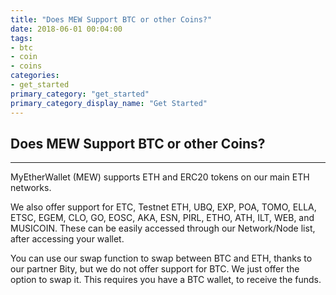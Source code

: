 ```yaml
---
title: "Does MEW Support BTC or other Coins?"
date: 2018-06-01 00:04:00
tags:
- btc
- coin
- coins
categories:
- get_started
primary_category: "get_started"
primary_category_display_name: "Get Started"
---
```


## Does MEW Support BTC or other Coins?
***

MyEtherWallet (MEW) supports ETH and ERC20 tokens on our main ETH networks. 

We also offer support for ETC, Testnet ETH, UBQ, EXP, POA, TOMO, ELLA, ETSC, EGEM, CLO, GO, EOSC, AKA, ESN, PIRL, ETHO, ATH, ILT, WEB, and MUSICOIN. These can be easily accessed through our Network/Node list, after accessing your wallet. 

You can use our swap function to swap between BTC and ETH, thanks to our partner Bity, but we do not offer support for BTC. We just offer the option to swap it. This requires you have a BTC wallet, to receive the funds. 
